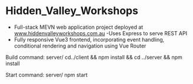 # Hidden_Valley_Workshops

- Full-stack MEVN web application project deployed at www.hiddenvalleyworkshops.com.au
-Uses Express to serve REST API
- Fully responsive Vue3 frontend, incorporating event handling, conditional rendering and navigation using Vue Router


Build command:
server/  cd../client && npm install && cd ../server && npm install

Start command:
server/ npm start
